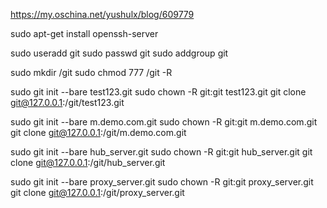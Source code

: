 https://my.oschina.net/yushulx/blog/609779

sudo apt-get install openssh-server


sudo useradd git
sudo passwd git
sudo addgroup git

sudo mkdir /git
sudo chmod 777 /git -R



sudo git init --bare test123.git
sudo chown -R git:git test123.git
git clone git@127.0.0.1:/git/test123.git



sudo git init --bare m.demo.com.git
sudo chown -R git:git m.demo.com.git
git clone git@127.0.0.1:/git/m.demo.com.git

sudo git init --bare hub_server.git
sudo chown -R git:git hub_server.git
git clone git@127.0.0.1:/git/hub_server.git

sudo git init --bare proxy_server.git
sudo chown -R git:git proxy_server.git
git clone git@127.0.0.1:/git/proxy_server.git










